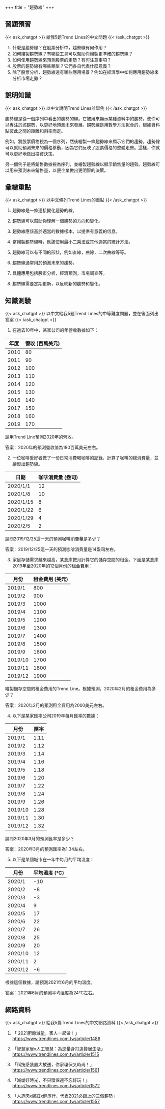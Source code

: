 +++
title = "趨勢線"
+++
## 習題預習
{{< ask_chatgpt >}}
給我5題Trend Lines的中文問題
{{< /ask_chatgpt >}}



1. 什麼是趨勢線？在股票分析中，趨勢線有何作用？
2. 如何繪製趨勢線？有哪些工具可以幫助你繪製更準確的趨勢線？
3. 如何使用趨勢線來預測股票的走勢？有何注意事項？
4. 股票的趨勢線有哪些類型？它們各自代表什麼意義？
5. 除了股票分析，趨勢線還有哪些應用場景？例如在經濟學中如何應用趨勢線來分析市場走勢？   

## 說明知識
{{< ask_chatgpt >}}
以中文說明Trend Lines並舉例
{{< /ask_chatgpt >}}



趨勢線是從一個序列中看出的趨勢的線。它被用來顯示某種資料中的趨勢，使你可以專注於該趨勢，以更好地預測未來發展。趨勢線是用數學方法拟合的，根據資料點彼此之間的距離和斜率而定。

例如，將股票價格視為一個序列，然後繪製一條趨勢線來顯示它們的趨勢。趨勢線可以幫助預測未來的價格移動，因為它們反映了股票價格的整體走勢。這樣，你就可以更好地做出投資決策。

另一個例子是將銷售數據視為序列，並繪製趨勢線以顯示銷售量的趨勢。趨勢線可以用來預測未來銷售量，以便企業做出更明智的決策。   

## 彙總重點
{{< ask_chatgpt >}}
以中文條列Trend Lines的重點
{{< /ask_chatgpt >}}



1. 趨勢線是一條連接變化趨勢的線。

2. 趨勢線可以幫助你理解一個趨勢的方向和變化。

3. 趨勢線應該基於適當的數據樣本，以提供有意義的信息。

4. 當繪製趨勢線時，應該使用最小二乘法或其他適當的統計方法。

5. 趨勢線可以有不同的形狀，例如直線，曲線，二次曲線等等。

6. 趨勢線通常用於預測未來的趨勢。

7. 具體應用包括股市分析，經濟預測，市場調查等。

8. 趨勢線需要定期更新，以反映新的趨勢和變化。   

## 知識測驗
{{< ask_chatgpt >}}
以中文給我5題Trend Lines的中等難度問題，並在後面列出答案
{{< /ask_chatgpt >}}



1. 在過去10年中，某家公司的年營收數據如下： 

| 年度 | 營收 (百萬美元) |
| ---- | --------------- |
| 2010 | 80              |
| 2011 | 90              |
| 2012 | 100             |
| 2013 | 110             |
| 2014 | 120             |
| 2015 | 130             |
| 2016 | 140             |
| 2017 | 150             |
| 2018 | 160             |
| 2019 | 170             |

請用Trend Line預測2020年的營收。

答案：2020年的預測營收值為180百萬美元左右。 

2. 一位咖啡愛好者做了一份日常消費喝咖啡的記錄，計算了咖啡的總消費量，並繪製出趨勢線。 

| 日期     | 咖啡消費量 (盎司) |
| -------- | ----------------- |
| 2020/1/1 | 12                |
| 2020/1/8 | 10                |
| 2020/1/15| 8                 |
| 2020/1/22| 6                 |
| 2020/1/29| 4                 |
| 2020/2/5 | 2                 |

請問2019/12/25這一天的預測咖啡消費量是多少？

答案：2019/12/25這一天的預測咖啡消費量是14盎司左右。 

3. 家庭存儲需求越來越高，某倉庫按月計算它的儲存空間的租金。下面是某倉庫2019年至2020年的12個月份的租金費用： 

| 月份    | 租金費用 (美元) |
| ------- | --------------- |
| 2019/1  | 800             |
| 2019/2  | 900             |
| 2019/3  | 1000            |
| 2019/4  | 1100            |
| 2019/5  | 1200            |
| 2019/6  | 1300            |
| 2019/7  | 1400            |
| 2019/8  | 1500            |
| 2019/9  | 1600            |
| 2019/10 | 1700            |
| 2019/11 | 1800            |
| 2019/12 | 1900            |

繪製儲存空間的租金費用的Trend Line。根據預測，2020年2月的租金費用為多少？

答案：2020年2月的預測租金費用為2000美元左右。 

4. 以下是某家匯率公司2019年每月匯率的數據： 

| 月份    | 匯率 |
| ------- | ---- |
| 2019/1  | 1.11 |
| 2019/2  | 1.12 |
| 2019/3  | 1.14 |
| 2019/4  | 1.16 |
| 2019/5  | 1.18 |
| 2019/6  | 1.20 |
| 2019/7  | 1.22 |
| 2019/8  | 1.24 |
| 2019/9  | 1.26 |
| 2019/10 | 1.28 |
| 2019/11 | 1.30 |
| 2019/12 | 1.32 |

請問2020年3月的預測匯率是多少？

答案：2020年3月的預測匯率為1.34左右。 

5. 以下是某個城市在一年中每月的平均溫度： 

| 月份    | 平均溫度 (℃) |
| ------- | --------------- |
| 2020/1  | -10             |
| 2020/2  | -8              |
| 2020/3  | -3              |
| 2020/4  | 9               |
| 2020/5  | 17              |
| 2020/6  | 22              |
| 2020/7  | 26              |
| 2020/8  | 25              |
| 2020/9  | 20              |
| 2020/10 | 12              |
| 2020/11 | 2               |
| 2020/12 | -6              |

根據這個數據，請預測2021年6月的平均溫度。

答案：2021年6月的預測平均溫度為24℃左右。   

## 網路資料
{{< ask_chatgpt >}}
給我5篇Trend Lines的中文網路資料
{{< /ask_chatgpt >}}



1. 「 2021廚餘減量，家人一起做！」
https://www.trendlines.com.tw/article/1486

2. 「智慧家居x人工智慧：為您量身打造賢居生活」
https://www.trendlines.com.tw/article/1515

3. 「科技感裝置大放送，你家環保又時尚！」
https://www.trendlines.com.tw/article/1561

4. 「減塑好時光，不只環保還不忘好玩！」
https://www.trendlines.com.tw/article/1572

5. 「人造肉x網紅x輕旅行，代表2021必跟上的三個趨勢」
https://www.trendlines.com.tw/article/1557   

